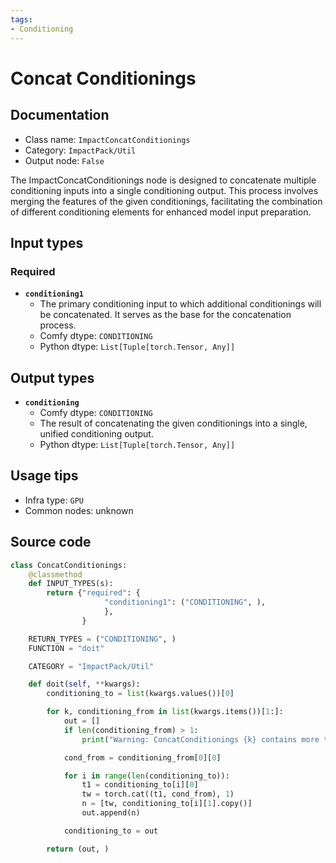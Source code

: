 ```yaml
---
tags:
- Conditioning
---
```


# Concat Conditionings
## Documentation
- Class name: `ImpactConcatConditionings`
- Category: `ImpactPack/Util`
- Output node: `False`

The ImpactConcatConditionings node is designed to concatenate multiple conditioning inputs into a single conditioning output. This process involves merging the features of the given conditionings, facilitating the combination of different conditioning elements for enhanced model input preparation.
## Input types
### Required
- **`conditioning1`**
    - The primary conditioning input to which additional conditionings will be concatenated. It serves as the base for the concatenation process.
    - Comfy dtype: `CONDITIONING`
    - Python dtype: `List[Tuple[torch.Tensor, Any]]`
## Output types
- **`conditioning`**
    - Comfy dtype: `CONDITIONING`
    - The result of concatenating the given conditionings into a single, unified conditioning output.
    - Python dtype: `List[Tuple[torch.Tensor, Any]]`
## Usage tips
- Infra type: `GPU`
- Common nodes: unknown


## Source code
```python
class ConcatConditionings:
    @classmethod
    def INPUT_TYPES(s):
        return {"required": {
                     "conditioning1": ("CONDITIONING", ),
                     },
                }

    RETURN_TYPES = ("CONDITIONING", )
    FUNCTION = "doit"

    CATEGORY = "ImpactPack/Util"

    def doit(self, **kwargs):
        conditioning_to = list(kwargs.values())[0]

        for k, conditioning_from in list(kwargs.items())[1:]:
            out = []
            if len(conditioning_from) > 1:
                print("Warning: ConcatConditionings {k} contains more than 1 cond, only the first one will actually be applied to conditioning1.")

            cond_from = conditioning_from[0][0]

            for i in range(len(conditioning_to)):
                t1 = conditioning_to[i][0]
                tw = torch.cat((t1, cond_from), 1)
                n = [tw, conditioning_to[i][1].copy()]
                out.append(n)

            conditioning_to = out

        return (out, )

```

